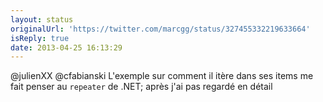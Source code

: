 ```yaml
---
layout: status
originalUrl: 'https://twitter.com/marcgg/status/327455332219633664'
isReply: true
date: 2013-04-25 16:13:29
---
```


@julienXX @cfabianski L'exemple sur comment il itère dans ses items me fait penser au `repeater` de .NET; après j'ai pas regardé en détail
